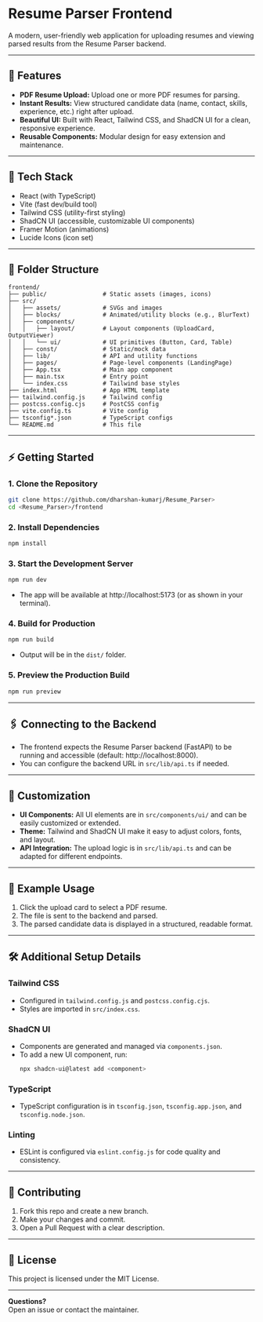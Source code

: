 # Resume Parser Frontend

A modern, user-friendly web application for uploading resumes and viewing parsed results from the Resume Parser backend.

---

## 🚀 Features

- **PDF Resume Upload:** Upload one or more PDF resumes for parsing.
- **Instant Results:** View structured candidate data (name, contact, skills, experience, etc.) right after upload.
- **Beautiful UI:** Built with React, Tailwind CSS, and ShadCN UI for a clean, responsive experience.
- **Reusable Components:** Modular design for easy extension and maintenance.

---

## 🧰 Tech Stack

- React (with TypeScript)
- Vite (fast dev/build tool)
- Tailwind CSS (utility-first styling)
- ShadCN UI (accessible, customizable UI components)
- Framer Motion (animations)
- Lucide Icons (icon set)

---

## 📁 Folder Structure

```
frontend/
├── public/                # Static assets (images, icons)
├── src/
│   ├── assets/            # SVGs and images
│   ├── blocks/            # Animated/utility blocks (e.g., BlurText)
│   ├── components/
│   │   ├── layout/        # Layout components (UploadCard, OutputViewer)
│   │   └── ui/            # UI primitives (Button, Card, Table)
│   ├── const/             # Static/mock data
│   ├── lib/               # API and utility functions
│   ├── pages/             # Page-level components (LandingPage)
│   ├── App.tsx            # Main app component
│   ├── main.tsx           # Entry point
│   └── index.css          # Tailwind base styles
├── index.html             # App HTML template
├── tailwind.config.js     # Tailwind config
├── postcss.config.cjs     # PostCSS config
├── vite.config.ts         # Vite config
├── tsconfig*.json         # TypeScript configs
└── README.md              # This file
```

---

## ⚡ Getting Started

### 1. Clone the Repository

```bash
git clone https://github.com/dharshan-kumarj/Resume_Parser>
cd <Resume_Parser>/frontend
```

### 2. Install Dependencies

```bash
npm install
```

### 3. Start the Development Server

```bash
npm run dev
```

- The app will be available at http://localhost:5173 (or as shown in your terminal).

### 4. Build for Production

```bash
npm run build
```

- Output will be in the `dist/` folder.

### 5. Preview the Production Build

```bash
npm run preview
```

---

## 🖇️ Connecting to the Backend

- The frontend expects the Resume Parser backend (FastAPI) to be running and accessible (default: http://localhost:8000).
- You can configure the backend URL in `src/lib/api.ts` if needed.

---

## 🧩 Customization

- **UI Components:** All UI elements are in `src/components/ui/` and can be easily customized or extended.
- **Theme:** Tailwind and ShadCN UI make it easy to adjust colors, fonts, and layout.
- **API Integration:** The upload logic is in `src/lib/api.ts` and can be adapted for different endpoints.

---

## 📝 Example Usage

1. Click the upload card to select a PDF resume.
2. The file is sent to the backend and parsed.
3. The parsed candidate data is displayed in a structured, readable format.

---

## 🛠️ Additional Setup Details

### Tailwind CSS
- Configured in `tailwind.config.js` and `postcss.config.cjs`.
- Styles are imported in `src/index.css`.

### ShadCN UI
- Components are generated and managed via `components.json`.
- To add a new UI component, run:
  ```bash
  npx shadcn-ui@latest add <component>
  ```

### TypeScript
- TypeScript configuration is in `tsconfig.json`, `tsconfig.app.json`, and `tsconfig.node.json`.

### Linting
- ESLint is configured via `eslint.config.js` for code quality and consistency.

---

## 🤝 Contributing

1. Fork this repo and create a new branch.
2. Make your changes and commit.
3. Open a Pull Request with a clear description.

---

## 📄 License

This project is licensed under the MIT License.

---

**Questions?**  
Open an issue or contact the maintainer.
